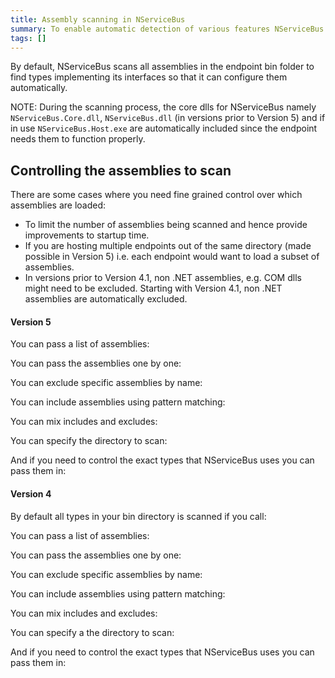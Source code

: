 ```yaml
---
title: Assembly scanning in NServiceBus
summary: To enable automatic detection of various features NServiceBus scans your assemblies for well known types
tags: []
---
```


By default, NServiceBus scans all assemblies in the endpoint bin folder to find types implementing its interfaces so that it can configure them automatically. 

NOTE: During the scanning process, the core dlls for NServiceBus namely `NServiceBus.Core.dll`, `NServiceBus.dll` (in versions prior to Version 5) and if in use `NServiceBus.Host.exe` are automatically included since the endpoint needs them to function properly. 

## Controlling the assemblies to scan
There are some cases where you need fine grained control over which assemblies are loaded:
- To limit the number of assemblies being scanned and hence provide improvements to startup time.
- If you are hosting multiple endpoints out of the same directory (made possible in Version 5) i.e. each endpoint would want to load a subset of assemblies.
- In versions prior to Version 4.1, non .NET assemblies, e.g. COM dlls might need to be excluded. Starting with Version 4.1, non .NET assemblies are automatically excluded.

#### Version 5

You can pass a list of assemblies:

<!-- import ScanningListOfAssembliesV5 -->

You can pass the assemblies one by one:

<!-- import ScanningParamArrayOfAssembliesV5 -->

You can exclude specific assemblies by name:

<!-- import ScanningExcludeByNameV5 -->

You can include assemblies using pattern matching:

<!-- import ScanningIncludeByPatternV5 -->

You can mix includes and excludes:

<!-- import ScanningMixingIncludeAndExcludeV5 -->

You can specify the directory to scan:

<!-- import ScanningCustomDirectoryV5 -->

And if you need to control the exact types that NServiceBus uses you can pass them in:

<!-- import ScanningListOfTypesV5 -->

#### Version 4

By default all types in your bin directory is scanned if you call:

<!-- import ScanningDefaultV4 -->

You can pass a list of assemblies:

<!-- import ScanningListOfAssembliesV4 -->

You can pass the assemblies one by one:

<!-- import ScanningParamArrayOfAssembliesV4 -->

You can exclude specific assemblies by name:

<!-- import ScanningExcludeByNameV4 -->

You can include assemblies using pattern matching:

<!-- import ScanningIncludeByPatternV4 -->

You can mix includes and excludes:

<!-- import ScanningMixingIncludeAndExcludeV4 -->


You can specify a the directory to scan:

<!-- import ScanningCustomDirectoryV4 -->

And if you need to control the exact types that NServiceBus uses you can pass them in:

<!-- import ScanningListOfTypesV4 -->
